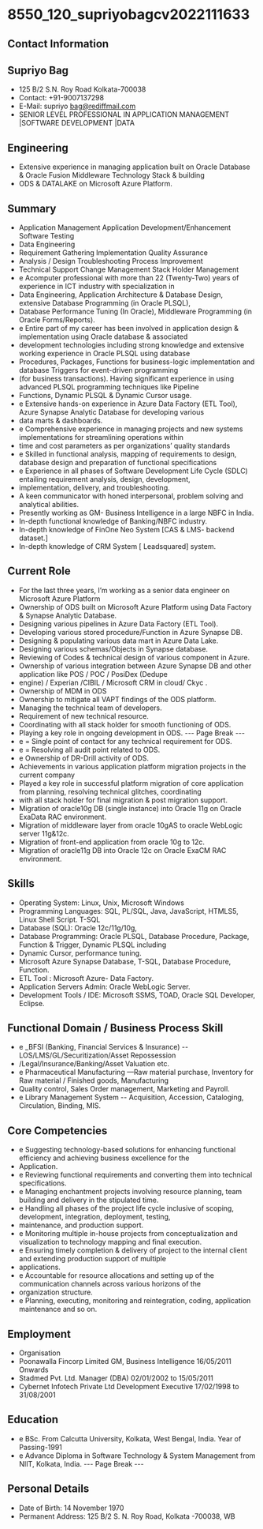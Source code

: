 # 8550_120_supriyobagcv2022111633

## Contact Information



## Supriyo Bag

* 125 B/2 S.N. Roy Road Kolkata-700038
* Contact: +91-9007137298
* E-Mail: supriyo bag@rediffmail.com
* SENIOR LEVEL PROFESSIONAL IN APPLICATION MANAGEMENT |SOFTWARE DEVELOPMENT |DATA


## Engineering

* Extensive experience in managing application built on Oracle Database & Oracle Fusion Middleware Technology Stack & building
* ODS & DATALAKE on Microsoft Azure Platform.


## Summary

* Application Management Application Development/Enhancement Software Testing
* Data Engineering
* Requirement Gathering Implementation Quality Assurance
* Analysis / Design Troubleshooting Process Improvement
* Technical Support Change Management Stack Holder Management
* e Acomputer professional with more than 22 (Twenty-Two) years of experience in ICT industry with specialization in
* Data Engineering, Application Architecture & Database Design, extensive Database Programming (in Oracle PLSQL),
* Database Performance Tuning (In Oracle), Middleware Programming (in Oracle Forms/Reports).
* e Entire part of my career has been involved in application design & implementation using Oracle database & associated
* development technologies including strong knowledge and extensive working experience in Oracle PLSQL using database
* Procedures, Packages, Functions for business-logic implementation and database Triggers for event-driven programming
* (for business transactions). Having significant experience in using advanced PLSQL programming techniques like Pipeline
* Functions, Dynamic PLSQL & Dynamic Cursor usage.
* e Extensive hands-on experience in Azure Data Factory (ETL Tool), Azure Synapse Analytic Database for developing various
* data marts & dashboards.
* e Comprehensive experience in managing projects and new systems implementations for streamlining operations within
* time and cost parameters as per organizations’ quality standards
* e Skilled in functional analysis, mapping of requirements to design, database design and preparation of functional specifications
* e Experience in all phases of Software Development Life Cycle (SDLC) entailing requirement analysis, design, development,
* implementation, delivery, and troubleshooting.
* A keen communicator with honed interpersonal, problem solving and analytical abilities.
* Presently working as GM- Business Intelligence in a large NBFC in India.
* In-depth functional knowledge of Banking/NBFC industry.
* In-depth knowledge of FinOne Neo System [CAS & LMS- backend dataset.]
* In-depth knowledge of CRM System [ Leadsquared] system.


## Current Role

* For the last three years, I’m working as a senior data engineer on Microsoft Azure Platform
* Ownership of ODS built on Microsoft Azure Platform using Data Factory & Synapse Analytic Database.
* Designing various pipelines in Azure Data Factory (ETL Tool).
* Developing various stored procedure/Function in Azure Synapse DB.
* Designing & populating various data mart in Azure Data Lake.
* Designing various schemas/Objects in Synapse database.
* Reviewing of Codes & technical design of various component in Azure.
* Ownership of various integration between Azure Synapse DB and other application like POS / POC / PosiDex (Dedupe
* engine) / Experian /CIBIL / Microsoft CRM in cloud/ Ckyc .
* Ownership of MDM in ODS
* Ownership to mitigate all VAPT findings of the ODS platform.
* Managing the technical team of developers.
* Requirement of new technical resource.
* Coordinating with all stack holder for smooth functioning of ODS.
* Playing a key role in ongoing development in ODS.
--- Page Break ---
* e = Single point of contact for any technical requirement for ODS.
* e = Resolving all audit point related to ODS.
* e Ownership of DR-Drill activity of ODS.
* Achievements in various application platform migration projects in the current company
* Played a key role in successful platform migration of core application from planning, resolving technical glitches, coordinating
* with all stack holder for final migration & post migration support.
* Migration of oracle10g DB (single instance) into Oracle 11g on Oracle ExaData RAC environment.
* Migration of middleware layer from oracle 10gAS to oracle WebLogic server 11g&12c.
* Migration of front-end application from oracle 10g to 12c.
* Migration of oracle11g DB into Oracle 12c on Oracle ExaCM RAC environment.


## Skills

* Operating System: Linux, Unix, Microsoft Windows
* Programming Languages: SQL, PL/SQL, Java, JavaScript, HTMLS5, Linux Shell Script. T-SQL
* Database (SQL): Oracle 12c/11g/10g,
* Database Programming: Oracle PLSQL, Database Procedure, Package, Function & Trigger, Dynamic PLSQL including
* Dynamic Cursor, performance tuning.
* Microsoft Azure Synapse Database, T-SQL, Database Procedure, Function.
* ETL Tool : Microsoft Azure- Data Factory.
* Application Servers Admin: Oracle WebLogic Server.
* Development Tools / IDE: Microsoft SSMS, TOAD, Oracle SQL Developer, Eclipse.


## Functional Domain / Business Process Skill

* e _BFSI (Banking, Financial Services & Insurance) -- LOS/LMS/GL/Securitization/Asset Repossession
* /Legal/Insurance/Banking/Asset Valuation etc.
* e Pharmaceutical Manufacturing —Raw material purchase, Inventory for Raw material / Finished goods, Manufacturing
* Quality control, Sales Order management, Marketing and Payroll.
* e Library Management System -- Acquisition, Accession, Cataloging, Circulation, Binding, MIS.


## Core Competencies

* e Suggesting technology-based solutions for enhancing functional efficiency and achieving business excellence for the
* Application.
* e Reviewing functional requirements and converting them into technical specifications.
* e Managing enchantment projects involving resource planning, team building and delivery in the stipulated time.
* e Handling all phases of the project life cycle inclusive of scoping, development, integration, deployment, testing,
* maintenance, and production support.
* e Monitoring multiple in-house projects from conceptualization and visualization to technology mapping and final execution.
* e Ensuring timely completion & delivery of project to the internal client and extending production support of multiple
* applications.
* e Accountable for resource allocations and setting up of the communication channels across various horizons of the
* organization structure.
* e Planning, executing, monitoring and reintegration, coding, application maintenance and so on.


## Employment

* Organisation
* Poonawalla Fincorp Limited GM, Business Intelligence 16/05/2011 Onwards
* Stadmed Pvt. Ltd. Manager (DBA) 02/01/2002 to 15/05/2011
* Cybernet Infotech Private Ltd Development Executive 17/02/1998 to 31/08/2001


## Education

* e BSc. From Calcutta University, Kolkata, West Bengal, India. Year of Passing-1991
* e Advance Diploma in Software Technology & System Management from NIIT, Kolkata, India.
--- Page Break ---


## Personal Details

* Date of Birth: 14 November 1970
* Permanent Address: 125 B/2 S. N. Roy Road, Kolkata -700038, WB

